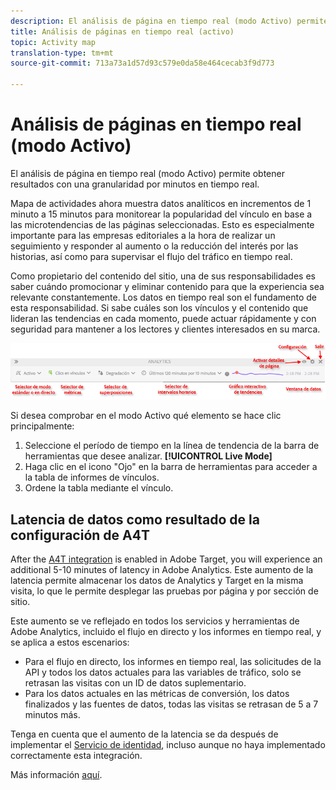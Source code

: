 ```yaml
---
description: El análisis de página en tiempo real (modo Activo) permite obtener resultados con una granularidad por minutos en tiempo real.
title: Análisis de páginas en tiempo real (activo)
topic: Activity map
translation-type: tm+mt
source-git-commit: 713a73a1d57d93c579e0da58e464cecab3f9d773

---
```



# Análisis de páginas en tiempo real (modo Activo)

El análisis de página en tiempo real (modo Activo) permite obtener resultados con una granularidad por minutos en tiempo real.

Mapa de actividades ahora muestra datos analíticos en incrementos de 1 minuto a 15 minutos para monitorear la popularidad del vínculo en base a las microtendencias de las páginas seleccionadas. Esto es especialmente importante para las empresas editoriales a la hora de realizar un seguimiento y responder al aumento o la reducción del interés por las historias, así como para supervisar el flujo del tráfico en tiempo real.

Como propietario del contenido del sitio, una de sus responsabilidades es saber cuándo promocionar y eliminar contenido para que la experiencia sea relevante constantemente. Los datos en tiempo real son el fundamento de esta responsabilidad. Si sabe cuáles son los vínculos y el contenido que lideran las tendencias en cada momento, puede actuar rápidamente y con seguridad para mantener a los lectores y clientes interesados en su marca.

![](assets/live_mode.png)

<!-- 

Describe what you can do with the feature: - what is the data shown? why do I see trend lines everywhere? how do I choose a period in the trend? what do the overlays represent in live mode? how do you compute the gainers and losers overlays? what is the auto update mode?

 -->

Si desea comprobar en el modo Activo qué elemento se hace clic principalmente:

1. Seleccione el período de tiempo en la línea de tendencia de la barra de herramientas que desee analizar. **[!UICONTROL Live Mode]**
1. Haga clic en el icono &quot;Ojo&quot; en la barra de herramientas para acceder a la tabla de informes de vínculos.
1. Ordene la tabla mediante el vínculo.

## Latencia de datos como resultado de la configuración de A4T

After the [A4T integration](https://docs.adobe.com/content/help/en/target/using/integrate/a4t/a4t.html) is enabled in Adobe Target, you will experience an additional 5-10 minutes of latency in Adobe Analytics. Este aumento de la latencia permite almacenar los datos de Analytics y Target en la misma visita, lo que le permite desplegar las pruebas por página y por sección de sitio.

Este aumento se ve reflejado en todos los servicios y herramientas de Adobe Analytics, incluido el flujo en directo y los informes en tiempo real, y se aplica a estos escenarios:

* Para el flujo en directo, los informes en tiempo real, las solicitudes de la API y todos los datos actuales para las variables de tráfico, solo se retrasan las visitas con un ID de datos suplementario.
* Para los datos actuales en las métricas de conversión, los datos finalizados y las fuentes de datos, todas las visitas se retrasan de 5 a 7 minutos más.

Tenga en cuenta que el aumento de la latencia se da después de implementar el [Servicio de identidad](https://marketing.adobe.com/resources/help/en_US/mcvid/), incluso aunque no haya implementado correctamente esta integración.

Más información [aquí](/help/analyze/activity-map/activitymap-standard-live.md).